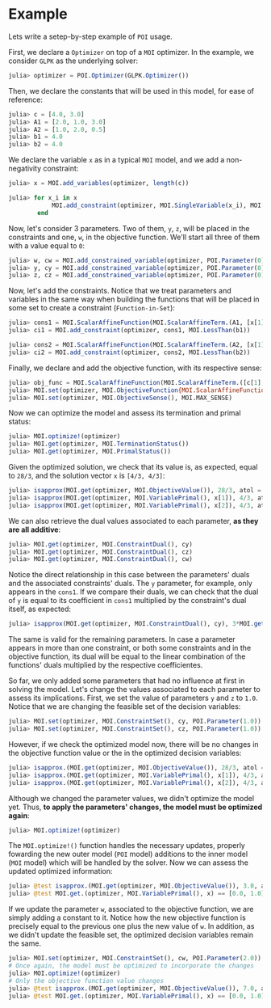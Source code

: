 # Example

Lets write a setep-by-step example of `POI` usage.

First, we declare a `Optimizer` on top of a `MOI` optimizer. In the example, we consider `GLPK` as the underlying solver:

```julia
julia> optimizer = POI.Optimizer(GLPK.Optimizer())
```

Then, we declare the constants that will be used in this model, for ease of reference:

```julia
julia> c = [4.0, 3.0]
julia> A1 = [2.0, 1.0, 3.0]
julia> A2 = [1.0, 2.0, 0.5]
julia> b1 = 4.0
julia> b2 = 4.0
```

We declare the variable `x` as in a typical `MOI` model, and we add a non-negativity constraint:

```julia
julia> x = MOI.add_variables(optimizer, length(c))

julia> for x_i in x
            MOI.add_constraint(optimizer, MOI.SingleVariable(x_i), MOI.GreaterThan(0.0))
        end
```

Now, let's consider 3 parameters. Two of them, `y`, `z`, will be placed in the constraints and one, `w`, in the objective function. We'll start all three of them with a value equal to `0`:

```julia
julia> w, cw = MOI.add_constrained_variable(optimizer, POI.Parameter(0))
julia> y, cy = MOI.add_constrained_variable(optimizer, POI.Parameter(0))
julia> z, cz = MOI.add_constrained_variable(optimizer, POI.Parameter(0))
```

Now, let's add the constraints. Notice that we treat parameters and variables in the same way when building the functions that will be placed in some set to create a constraint (`Function-in-Set`):

```julia
julia> cons1 = MOI.ScalarAffineFunction(MOI.ScalarAffineTerm.(A1, [x[1], x[2], y]), 0.0)
julia> ci1 = MOI.add_constraint(optimizer, cons1, MOI.LessThan(b1))
```

```julia
julia> cons2 = MOI.ScalarAffineFunction(MOI.ScalarAffineTerm.(A2, [x[1], x[2], z]), 0.0)
julia> ci2 = MOI.add_constraint(optimizer, cons2, MOI.LessThan(b2))
```

Finally, we declare and add the objective function, with its respective sense:

```julia
julia> obj_func = MOI.ScalarAffineFunction(MOI.ScalarAffineTerm.([c[1], c[2], 2.0], [x[1], x[2], w]), 0.0)
julia> MOI.set(optimizer, MOI.ObjectiveFunction{MOI.ScalarAffineFunction{Float64}}(), obj_func)
julia> MOI.set(optimizer, MOI.ObjectiveSense(), MOI.MAX_SENSE)
```

Now we can optimize the model and assess its termination and primal status:

```julia
julia> MOI.optimize!(optimizer)
julia> MOI.get(optimizer, MOI.TerminationStatus())
julia> MOI.get(optimizer, MOI.PrimalStatus())
```

Given the optimized solution, we check that its value is, as expected, equal to `28/3`, and the solution vector `x` is `[4/3, 4/3]`:

```julia
julia> isapprox(MOI.get(optimizer, MOI.ObjectiveValue()), 28/3, atol = 1e-4)
julia> isapprox(MOI.get(optimizer, MOI.VariablePrimal(), x[1]), 4/3, atol = 1e-4)
julia> isapprox(MOI.get(optimizer, MOI.VariablePrimal(), x[2]), 4/3, atol = 1e-4)
```

We can also retrieve the dual values associated to each parameter, **as they are all additive**:

```julia
julia> MOI.get(optimizer, MOI.ConstraintDual(), cy)
julia> MOI.get(optimizer, MOI.ConstraintDual(), cz)
julia> MOI.get(optimizer, MOI.ConstraintDual(), cw)
```

Notice the direct relationship in this case between the parameters' duals and the associated constraints' duals.
The  `y` parameter, for example, only appears in the `cons1`. If we compare their duals, we can check that the dual of `y` is equal to its coefficient in `cons1` multiplied by the constraint's dual itself, as expected:

```julia
julia> isapprox(MOI.get(optimizer, MOI.ConstraintDual(), cy), 3*MOI.get(optimizer, MOI.ConstraintDual(), ci1), atol = 1e-4)
```

The same is valid for the remaining parameters. In case a parameter appears in more than one constraint, or both some constraints and in the objective function, its dual will be equal to the linear combination of the functions' duals multiplied by the respective coefficientes.

So far, we only added some parameters that had no influence at first in solving the model. Let's change the values associated to each parameter to assess its implications.
First, we set the value of parameters `y` and `z` to `1.0`. Notice that we are changing the feasible set of the decision variables:

```julia
julia> MOI.set(optimizer, MOI.ConstraintSet(), cy, POI.Parameter(1.0))
julia> MOI.set(optimizer, MOI.ConstraintSet(), cz, POI.Parameter(1.0))
```

However, if we check the optimized model now, there will be no changes in the objective function value or the in the optimized decision variables:

```julia
julia> isapprox.(MOI.get(optimizer, MOI.ObjectiveValue()), 28/3, atol = 1e-4)
julia> isapprox.(MOI.get(optimizer, MOI.VariablePrimal(), x[1]), 4/3, atol = 1e-4)
julia> isapprox.(MOI.get(optimizer, MOI.VariablePrimal(), x[2]), 4/3, atol = 1e-4)
```

Although we changed the parameter values, we didn't optimize the model yet. Thus, **to apply the parameters' changes, the model must be optimized again**:

```julia
julia> MOI.optimize!(optimizer)
```

The `MOI.optimize!()` function handles the necessary updates, properly fowarding the new outer model (`POI` model) additions to the inner model (`MOI` model) which will be handled by the solver. Now we can assess the updated optimized information:

```julia
julia> @test isapprox.(MOI.get(optimizer, MOI.ObjectiveValue()), 3.0, atol = 1e-4)
julia> @test MOI.get.(optimizer, MOI.VariablePrimal(), x) == [0.0, 1.0]
```

If we update the parameter `w`, associated to the objective function, we are simply adding a constant to it. Notice how the new objective function is precisely equal to the previous one plus the new value of `w`. In addition, as we didn't update the feasible set, the optimized decision variables remain the same.

```julia
julia> MOI.set(optimizer, MOI.ConstraintSet(), cw, POI.Parameter(2.0))
# Once again, the model must be optimized to incorporate the changes
julia> MOI.optimize!(optimizer)
# Only the objective function value changes
julia> @test isapprox.(MOI.get(optimizer, MOI.ObjectiveValue()), 7.0, atol = 1e-4)
julia> @test MOI.get.(optimizer, MOI.VariablePrimal(), x) == [0.0, 1.0]
```






